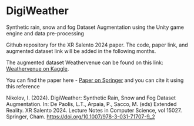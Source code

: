 # DigiWeather
Synthetic rain, snow and fog Dataset Augmentation using the Unity game engine and data pre-processing

Github repository for the XR Salento 2024 paper. The code, paper link, and augmented dataset link will be added in the following months.

The augmented dataset Weathervenue can be found on this link: [Weathervenue on Kaggle](https://www.kaggle.com/datasets/ivannikolov/weathervenue-synthetic-weather-augmented-avenue).

You can find the paper here -  [Paper on Springer](https://link.springer.com/chapter/10.1007/978-3-031-71707-9_2) and you can cite it using this reference

Nikolov, I. (2024). DigiWeather: Synthetic Rain, Snow and Fog Dataset Augmentation. In: De Paolis, L.T., Arpaia, P., Sacco, M. (eds) Extended Reality. XR Salento 2024. Lecture Notes in Computer Science, vol 15027. Springer, Cham. https://doi.org/10.1007/978-3-031-71707-9_2
